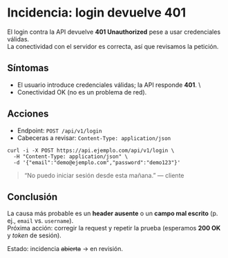 # Incidencia: login devuelve 401

El login contra la API devuelve **401 Unauthorized** pese a usar credenciales válidas.  
La conectividad con el servidor es correcta, así que revisamos la petición.
## Síntomas
* El usuario introduce credenciales válidas; la API responde **401**. \
* Conectividad OK (no es un problema de red).
## Acciones
* Endpoint: ```POST /api/v1/login```
* Cabeceras a revisar: ```Content-Type: application/json```
```shell
curl -i -X POST https://api.ejemplo.com/api/v1/login \
  -H "Content-Type: application/json" \
  -d '{"email":"demo@ejemplo.com","password":"demo123"}'
  ```
>“No puedo iniciar sesión desde esta mañana.” — cliente
## Conclusión
La causa más probable es un **header ausente** o un **campo mal escrito** (p. ej., ``email`` vs. ``username``).  
Próxima acción: corregir la request y repetir la prueba (esperamos **200 OK** y *token* de sesión).


Estado: incidencia ~~abierta~~ → en revisión.